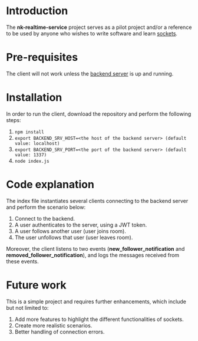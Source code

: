 # Introduction
The **nk-realtime-service** project serves as a pilot project and/or a reference to be used by anyone who wishes to write software and learn [sockets](https://www.tutorialspoint.com/unix_sockets/what_is_socket.htm).

# Pre-requisites
The client will not work unless the [backend server](https://github.com/nicolaselkhoury/nk-realtime-service) is up and running.

# Installation
In order to run the client, download the repository and perform the following steps:

1. ```npm install```
2. ```export BACKEND_SRV_HOST=<the host of the backend server> (default value: localhost)```
3. ```export BACKEND_SRV_PORT=<the port of the backend server> (default value: 1337)```
4. ```node index.js```

# Code explanation
The index file instantiates several clients connecting to the backend server and perform the scenario below:

1. Connect to the backend.
2. A user authenticates to the server, using a JWT token.
2. A user follows another user (user joins room).
3. The user unfollows that user (user leaves room).

Moreover, the client listens to two events (__new_follower_notification__ and __removed_follower_notification__), and logs the messages received from these events.

# Future work
This is a simple project and requires further enhancements, which include but not limited to:

1. Add more features to highlight the different functionalities of sockets.
2. Create more realistic scenarios.
4. Better handling of connection errors.
